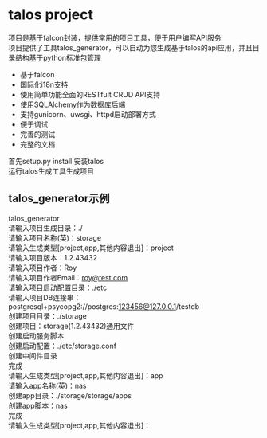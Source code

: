 talos project
=======================
项目是基于falcon封装，提供常用的项目工具，便于用户编写API服务</br>
项目提供了工具talos_generator，可以自动为您生成基于talos的api应用，并且目录结构基于python标准包管理

* 基于falcon
* 国际化i18n支持
* 使用简单功能全面的RESTfult CRUD API支持
* 使用SQLAlchemy作为数据库后端
* 支持gunicorn、uwsgi、httpd启动部署方式
* 便于调试
* 完善的测试
* 完整的文档

首先setup.py install 安装talos</br>
运行talos生成工具生成项目</br>

## talos_generator示例

talos_generator</br>
请输入项目生成目录：./</br>
请输入项目名称(英)：storage</br>
请输入生成类型[project,app,其他内容退出]：project</br>
请输入项目版本：1.2.43432</br>
请输入项目作者：Roy</br>
请输入项目作者Email：roy@test.com</br>
请输入项目启动配置目录：./etc</br>
请输入项目DB连接串：postgresql+psycopg2://postgres:123456@127.0.0.1/testdb</br>
创建项目目录：./storage</br>
创建项目：storage(1.2.43432)通用文件</br>
创建启动服务脚本</br>
创建启动配置：./etc/storage.conf</br>
创建中间件目录</br>
完成</br>
请输入生成类型[project,app,其他内容退出]：app</br>
请输入app名称(英)：nas</br>
创建app目录：./storage/storage/apps</br>
创建app脚本：nas</br>
完成</br>
请输入生成类型[project,app,其他内容退出]：</br>
</br>

